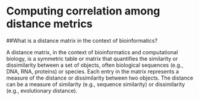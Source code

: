 # Computing correlation among distance metrics

##What is  a distance matrix in the context of bioinformatics?

A distance matrix, in the context of bioinformatics and computational biology, is a symmetric table or matrix that quantifies the similarity or dissimilarity between a set of objects, often biological sequences (e.g., DNA, RNA, proteins) or species. Each entry in the matrix represents a measure of the distance or dissimilarity between two objects. The distance can be a measure of similarity (e.g., sequence similarity) or dissimilarity (e.g., evolutionary distance).


